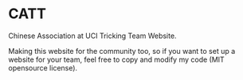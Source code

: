 # CATT
Chinese Association at UCI Tricking Team Website.

Making this website for the community too, so if you want to set up a website for your team, feel free to copy and modify my code (MIT opensource license).
